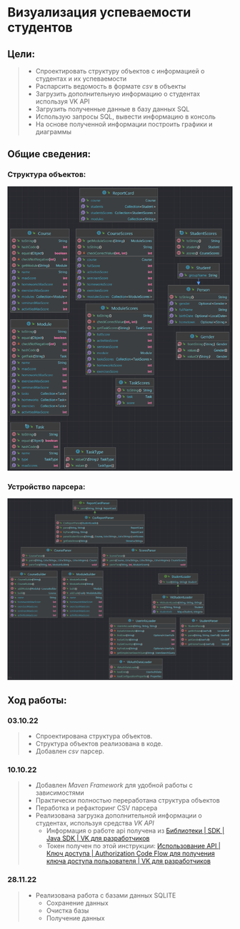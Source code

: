 # Визуализация успеваемости студентов

## Цели:

> - Спроектировать структуру объектов с информацией о студентах и их успеваемости
> - Распарсить ведомость в формате *csv* в объекты
> - Загрузить дополнительную информацию о студентах используя VK API
> - Загрузить полученные данные в базу данных SQL
> - Использую запросы SQL, вывести информацию в консоль
> - На основе полученной информации построить графики и диаграммы

## Общие сведения:

### Структура объектов:

![Objects](/misc/objects.png)

### Устройство парсера:

![Parser](/misc/parser.png)

## Ход работы:

### 03.10.22

> - Спроектирована структура объектов.
> - Структура объектов реализована в коде.
> - Добавлен *csv* парсер.

### 10.10.22

> - Добавлен *Maven Framework* для удобной работы с зависимостями
> - Практически полностью переработана структура объектов
> - Пеработка и рефакторинг CSV парсера
> - Реализована загрузка дополнительной информации о студентах, используя средства *VK API*
>   + Информация о работе api получена из [Библиотеки | SDK | Java SDK | VK для разработчиков](https://dev.vk.com/sdk/java)
>   + Токен получен по этой
      инструкции: [Использование API | Ключ доступа | Authorization Code Flow для получения ключа доступа пользователя | VK для разработчиков](https://dev.vk.com/api/access-token/authcode-flow-user)

### 28.11.22

> - Реализована работа с базами данных SQLITE
>   + Сохранение данных
>   + Очистка базы
>   + Получение данных
